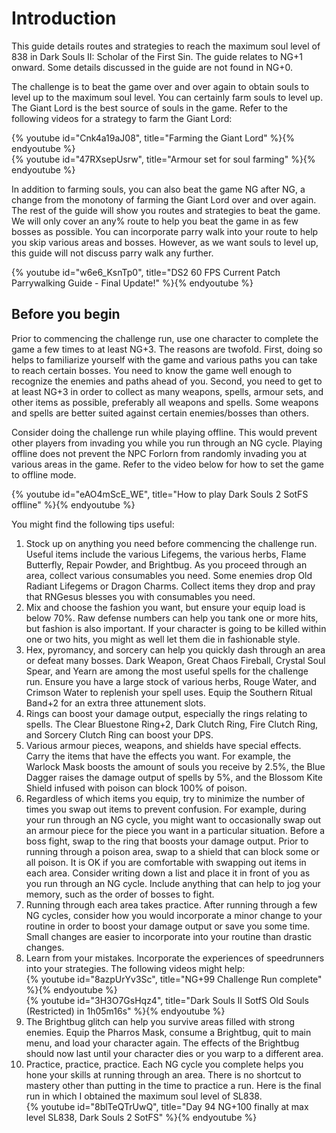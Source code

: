 # Introduction

This guide details routes and strategies to reach the maximum soul level of 838
in Dark Souls II: Scholar of the First Sin. The guide relates to NG+1 onward.
Some details discussed in the guide are not found in NG+0.

The challenge is to beat the game over and over again to obtain souls to level
up to the maximum soul level. You can certainly farm souls to level up. The
Giant Lord is the best source of souls in the game. Refer to the following
videos for a strategy to farm the Giant Lord:

{% youtube id="Cnk4a19aJ08", title="Farming the Giant Lord" %}{% endyoutube %}<br/>
{% youtube id="47RXsepUsrw", title="Armour set for soul farming" %}{% endyoutube %}

In addition to farming souls, you can also beat the game NG after NG, a change
from the monotony of farming the Giant Lord over and over again. The rest of the
guide will show you routes and strategies to beat the game. We will only cover
an any% route to help you beat the game in as few bosses as possible. You can
incorporate parry walk into your route to help you skip various areas and
bosses. However, as we want souls to level up, this guide will not discuss parry
walk any further.

{% youtube id="w6e6_KsnTp0", title="DS2 60 FPS Current Patch Parrywalking Guide - Final Update!" %}{% endyoutube %}

## Before you begin

Prior to commencing the challenge run, use one character to complete the game a
few times to at least NG+3. The reasons are twofold. First, doing so helps to
familiarize yourself with the game and various paths you can take to reach
certain bosses. You need to know the game well enough to recognize the enemies
and paths ahead of you. Second, you need to get to at least NG+3 in order to
collect as many weapons, spells, armour sets, and other items as possible,
preferably all weapons and spells. Some weapons and spells are better suited
against certain enemies/bosses than others.

Consider doing the challenge run while playing offline. This would prevent other
players from invading you while you run through an NG cycle. Playing offline
does not prevent the NPC Forlorn from randomly invading you at various areas in
the game. Refer to the video below for how to set the game to offline mode.

{% youtube id="eAO4mScE_WE", title="How to play Dark Souls 2 SotFS offline" %}{% endyoutube %}

You might find the following tips useful:

1. Stock up on anything you need before commencing the challenge run. Useful
   items include the various Lifegems, the various herbs, Flame Butterfly,
   Repair Powder, and Brightbug. As you proceed through an area, collect various
   consumables you need. Some enemies drop Old Radiant Lifegems or Dragon
   Charms. Collect items they drop and pray that RNGesus blesses you with
   consumables you need.
1. Mix and choose the fashion you want, but ensure your equip load is below 70%.
   Raw defense numbers can help you tank one or more hits, but fashion is also
   important. If your character is going to be killed within one or two hits,
   you might as well let them die in fashionable style.
1. Hex, pyromancy, and sorcery can help you quickly dash through an area or
   defeat many bosses. Dark Weapon, Great Chaos Fireball, Crystal Soul Spear,
   and Yearn are among the most useful spells for the challenge run. Ensure you
   have a large stock of various herbs, Rouge Water, and Crimson Water to
   replenish your spell uses. Equip the Southern Ritual Band+2 for an extra
   three attunement slots.
1. Rings can boost your damage output, especially the rings relating to spells.
   The Clear Bluestone Ring+2, Dark Clutch Ring, Fire Clutch Ring, and Sorcery
   Clutch Ring can boost your DPS.
1. Various armour pieces, weapons, and shields have special effects. Carry the
   items that have the effects you want. For example, the Warlock Mask boosts
   the amount of souls you receive by 2.5%, the Blue Dagger raises the damage
   output of spells by 5%, and the Blossom Kite Shield infused with poison can
   block 100% of poison.
1. Regardless of which items you equip, try to minimize the number of times you
   swap out items to prevent confusion. For example, during your run through an
   NG cycle, you might want to occasionally swap out an armour piece for the
   piece you want in a particular situation. Before a boss fight, swap to the
   ring that boosts your damage output. Prior to running through a poison area,
   swap to a shield that can block some or all poison. It is OK if you are
   comfortable with swapping out items in each area. Consider writing down a
   list and place it in front of you as you run through an NG cycle. Include
   anything that can help to jog your memory, such as the order of bosses to
   fight.
1. Running through each area takes practice. After running through a few NG
   cycles, consider how you would incorporate a minor change to your routine in
   order to boost your damage output or save you some time. Small changes are
   easier to incorporate into your routine than drastic changes.
1. Learn from your mistakes. Incorporate the experiences of speedrunners into
   your strategies. The following videos might help:<br/>
   {% youtube id="8azpUrYv3Sc", title="NG+99 Challenge Run complete" %}{% endyoutube %}<br/>
   {% youtube id="3H3O7GsHqz4", title="Dark Souls II SotfS Old Souls (Restricted) in 1h05m16s" %}{% endyoutube %}
1. The Brightbug glitch can help you survive areas filled with strong enemies.
   Equip the Pharros Mask, consume a Brightbug, quit to main menu, and load your
   character again. The effects of the Brightbug should now last until your
   character dies or you warp to a different area.
1. Practice, practice, practice. Each NG cycle you complete helps you hone your
   skills at running through an area. There is no shortcut to mastery other than
   putting in the time to practice a run. Here is the final run in which I
   obtained the maximum soul level of SL838.<br/>
   {% youtube id="8blTeQTrUwQ", title="Day 94 NG+100 finally at max level SL838, Dark Souls 2 SotFS" %}{% endyoutube %}
